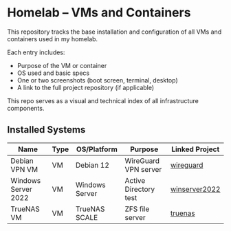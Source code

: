 # Homelab – VMs and Containers

This repository tracks the base installation and configuration of all VMs and containers used in my homelab.

Each entry includes:
- Purpose of the VM or container
- OS used and basic specs
- One or two screenshots (boot screen, terminal, desktop)
- A link to the full project repository (if applicable)

This repo serves as a visual and technical index of all infrastructure components.

## Installed Systems

| Name               | Type      | OS/Platform     | Purpose                | Linked Project                                      |
|--------------------|-----------|------------------|-------------------------|-----------------------------------------------------|
| Debian VPN VM       | VM        | Debian 12         | WireGuard VPN server     | [wireguard](https://github.com/Tariq-homelab/wireguard/README.md)   |
| Windows Server 2022 | VM        | Windows Server    | Active Directory test    | [winserver2022](./winserver2022/README.md)         |
| TrueNAS VM          | VM        | TrueNAS SCALE     | ZFS file server          | [truenas](https://github.com/Tariq-homelab/truenas/README.md)                     |

